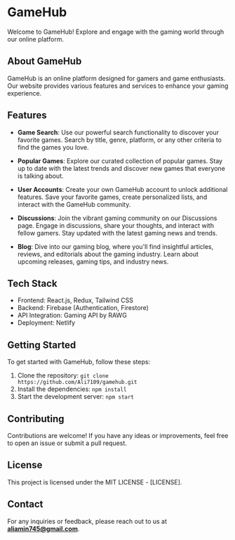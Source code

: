 # GameHub

Welcome to GameHub! Explore and engage with the gaming world through our online platform.

## About GameHub

GameHub is an online platform designed for gamers and game enthusiasts. Our website provides various features and services to enhance your gaming experience.

## Features

- **Game Search**: Use our powerful search functionality to discover your favorite games. Search by title, genre, platform, or any other criteria to find the games you love.

- **Popular Games**: Explore our curated collection of popular games. Stay up to date with the latest trends and discover new games that everyone is talking about.

- **User Accounts**: Create your own GameHub account to unlock additional features. Save your favorite games, create personalized lists, and interact with the GameHub community.

- **Discussions**: Join the vibrant gaming community on our Discussions page. Engage in discussions, share your thoughts, and interact with fellow gamers. Stay updated with the latest gaming news and trends.

- **Blog**: Dive into our gaming blog, where you'll find insightful articles, reviews, and editorials about the gaming industry. Learn about upcoming releases, gaming tips, and industry news.

## Tech Stack

- Frontend: React.js, Redux, Tailwind CSS
- Backend: Firebase (Authentication, Firestore)
- API Integration: Gaming API by RAWG
- Deployment: Netlify

## Getting Started

To get started with GameHub, follow these steps:

1. Clone the repository: `git clone https://github.com/Ali7109/gamehub.git`
2. Install the dependencies: `npm install`
3. Start the development server: `npm start`

## Contributing

Contributions are welcome! If you have any ideas or improvements, feel free to open an issue or submit a pull request.

## License

This project is licensed under the MIT LICENSE - [LICENSE].

## Contact

For any inquiries or feedback, please reach out to us at **aliamin745@gmail.com**.

